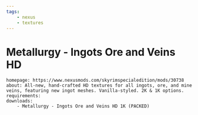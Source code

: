 ```yaml
---
tags:
    - nexus
    - textures
---
```


# Metallurgy - Ingots Ore and Veins HD

```project_info
homepage: https://www.nexusmods.com/skyrimspecialedition/mods/30738
about: All-new, hand-crafted HD textures for all ingots, ore, and mine veins, featuring new ingot meshes. Vanilla-styled. 2K & 1K options.
requirements:
downloads:
    - Metallurgy - Ingots Ore and Veins HD 1K (PACKED)
```

